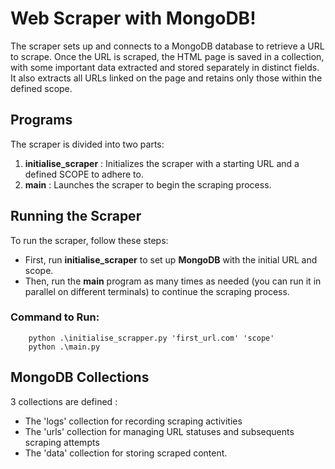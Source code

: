 # Web Scraper with MongoDB!

The scraper sets up and connects to a MongoDB database to retrieve a URL to scrape.
Once the URL is scraped, the HTML page is saved in a collection, with some important data extracted and stored separately in distinct fields. 
It also extracts all URLs linked on the page and retains only those within the defined scope.

## Programs

The scraper is divided into two parts:

1. **initialise_scraper** : Initializes the scraper with a starting URL and a defined SCOPE to adhere to.
2. **main** : Launches the scraper to begin the scraping process.

## Running the Scraper

To run the scraper, follow these steps:

- First, run **initialise_scraper** to set up **MongoDB** with the initial URL and scope.
- Then, run the **main** program as many times as needed (you can run it in parallel on different terminals) to continue the scraping process.


### Command to Run:
```console
	python .\initialise_scrapper.py 'first_url.com' 'scope'
	python .\main.py
```

## MongoDB Collections

3 collections are defined :
- The 'logs' collection for recording scraping activities
- The 'urls' collection for managing URL statuses and subsequents scraping attempts
- The 'data' collection for storing scraped content.